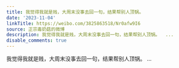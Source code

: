 ```yaml
---
title: 我觉得我就是贱，大周末没事去回一句，结果帮别人顶锅。
date: '2023-11-04'
linkTitle: https://weibo.com/3825863518/Nr0afw9I6
source: 正宗毒奶菇的微博
description: 我觉得我就是贱，大周末没事去回一句，结果帮别人顶锅。  ...
disable_comments: true
---
```

我觉得我就是贱，大周末没事去回一句，结果帮别人顶锅。  ...